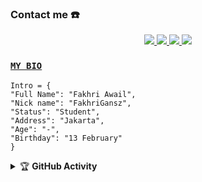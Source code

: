 ### Contact me ☎️
<p align="center">
  <a href="https://instagram.com/Fakhri_awail936"><img src="https://img.shields.io/badge/Instagram-E4405F?style=for-the-badge&logo=instagram&logoColor=white"/> 
  <a href="https://wa.me/6281319868981"><img src="https://img.shields.io/badge/WhatsApp-25D366?style=for-the-badge&logo=whatsapp&logoColor=white" />
  <a href="https://www.facebook.com/Xzer01"><img src="https://img.shields.io/badge/Facebook-%234267B2.svg?&style=for-the-badge&logo=facebook&logoColor=white" />
  <a name=zeeoneofc&label=VIEWS&style=flat-square&color=orange" />
  <a href="https://github.com/FakhriGansz"><img src="https://img.shields.io/badge/-GitHub-black?style=for-the-badge&logo=github" /> 
</p>

### [`MY BIO`](https://fakhrigansz.ddns.net/)
```
Intro = {
"Full Name": "Fakhri Awail",
"Nick name": "FakhriGansz",
"Status": "Student",
"Address": "Jakarta",
"Age": "-",
"Birthday": "13 February"
}
```
<details>
    <summary>&#127942 <b>GitHub Activity</b></summary><br/>

![Metrics](https://metrics.lecoq.io/FakhriGansz?template=classic&repositories.forks=true&languages=1&languages.colors=github&languages.threshold=0%25&config.timezone=Asia%2FJakarta)

</details> 
